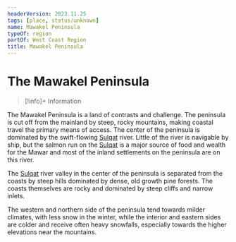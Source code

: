 ```yaml
---
headerVersion: 2023.11.25
tags: [place, status/unknown]
name: Mawakel Peninsula
typeOf: region
partOf: West Coast Region
title: Mawakel Peninsula
---
```

# The Mawakel Peninsula
>[!info]+ Information  
>   
>> 


The Mawakel Peninsula is a land of contrasts and challenge. The peninsula is cut off from the mainland by steep, rocky mountains, making coastal travel the primary means of access. The center of the peninsula is dominated by the swift-flowing [Sulqat](<../rivers/sulqat.md>) river. Little of the river is navigable by ship, but the salmon run on the [Sulqat](<../rivers/sulqat.md>) is a major source of food and wealth for the Mawar and most of the inland settlements on the peninsula are on this river. 

The [Sulqat](<../rivers/sulqat.md>) river valley in the center of the peninsula is separated from the coasts by steep hills dominated by dense, old growth pine forests. The coasts themselves are rocky and dominated by steep cliffs and narrow inlets. 

The western and northern side of the peninsula tend towards milder climates, with less snow in the winter, while the interior and eastern sides are colder and receive often heavy snowfalls, especially towards the higher elevations near the mountains.

